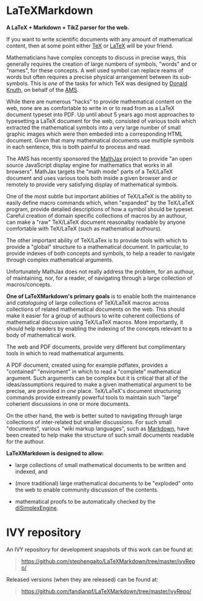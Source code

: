 # LaTeXMarkdown

**A LaTeX + Markdown + TikZ parser for the web.**

If you want to write scientific documents with any amount of mathematical
content, then at some point either [TeX](http://en.wikipedia.org/wiki/TeX) or
[LaTeX](http://en.wikipedia.org/wiki/LaTeX) will be your friend.

Mathematicians have complex concepts to discuss in precise ways, this generally
requires the creation of large numbers of symbols, "words" and or "names", for
these concepts. A well used symbol can replace reams of words but often requires
a precise physical arrangement between its sub-symbols. This is *one* of the
tasks for which TeX was designed by [Donald
Knuth](http://en.wikipedia.org/wiki/Donald_Knuth), on behalf of the
[AMS](http://www.ams.org).

While there are numerous "hacks" to provide mathematical content on the web,
none are as comfortable to write in or to read from as a LaTeX document typeset
into PDF. Up until about 5 years ago most approaches to typesetting a LaTeX
document for the web, consisted of various tools which extracted the
mathematical symbols into a very large number of small graphic images which were
then embeded into a corresponding HTML document. Given that many mathematical
documents use multiple symbols in each sentence, this is both painful to process
and read.

The AMS has recently sponsored the [MathJax](http://www.mathjax.org/) project to
provide "an open source JavaScript display engine for mathematics that works in
all browsers". MathJax targets the "math mode" parts of a TeX/LaTeX document and
uses various tools both inside a given browser and or remotely to provide very
satisfying display of mathematical symbols.

One of the most subtle but important abilities of TeX/LaTeX is the ability to
easily define macro commands which, when "expanded" by the TeX/LaTeX program,
provide detailed descriptions of how a symbol should be typeset. Careful
creation of domain specific collections of macros by an authour, can make a
"raw" TeX/LaTeX document reasonalby readable by anyone comfortable with
TeX/LaTeX (such as mathematical authours).

The other important ability of TeX/LaTex is to provide tools with which to
provide a "global" structure to a mathematical document. In particular, to
provide indexes of both concepts and symbols, to help a reader to navigate
through complex mathematical arguments.

Unfortunately MathJax does not really address the problem, for an authour, of
maintaining, nor, for a reader, of navigating through a large collection of
macros/concepts.

**One of LaTeXMarkdown's primary goals** is to enable both the maintenance and
*cataloguing* of large collections of TeX/LaTeX macros across collections of
related mathematical documents on the web. This should make it easier for a
group of authours to write coherent collections of mathematical discussion using
TeX/LaTeX macros. More importantly, it should help readers by enabling the
indexing of the concepts relevant to a body of mathematical work.

The web and PDF documents, provide very different but complimentary tools in
which to read mathematical arguments.

A PDF document, created using for example pdflatex, provides a "contained"
"enviroment" in which to read a "complete" mathematical argument. Such arguments
can be complex but it is critical that all of the ideas/assumptions required to
make a given mathematical argument to be precise, are provided in *one* place.
TeX/LaTeX's document structuring commands provide extreamly powerful tools to
maintain such "large" coherient discussions in one or more documents.

On the other hand, the web is better suited to navigating through large
collections of inter-related but smaller discussions. For such small
"documents", various "wiki markup languages", such as
[Markdown](http://en.wikipedia.org/wiki/Markdown), have been created to help
make the structure of such small documents readable for the authour.

**LaTeXMarkdown is designed to allow:**

* large collections of small mathematical documents to be written and indexed,
and

* (more traditional) large mathematical documents to be "exploded" onto the web
to enable community discussion of the contents.

* mathematical proofs to be automatically checked by the
[diSimplexEngine](https://github.com/diSimplex/diSimplexEngine).

# IVY repository

An IVY repository for development snapshots of this work can be found 
at:

> https://github.com/stephengaito/LaTeXMarkdown/tree/master/ivyRepo/

Released versions (when they are released) can be found at:

> https://github.com/fandianpf/LaTeXMarkdown/tree/master/ivyRepo/

